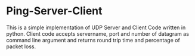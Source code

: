 # Ping-Server-Client
This is a simple implementation of UDP Server and Client Code written in python. Client code accepts servername,
port and number of datagram as command line argument and returns round trip time and percentage of packet loss. 
